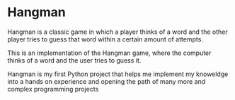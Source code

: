 # Hangman
Hangman is a classic game in which a player thinks of a word and the other player tries to guess that word within a certain amount of attempts.

This is an implementation of the Hangman game, where the computer thinks of a word and the user tries to guess it. 

Hangman is my first Python project that helps me implement my knoweldge into a hands on experience and opening the path of many more and complex programming projects

